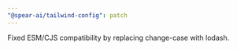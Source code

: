 ```yaml
---
"@spear-ai/tailwind-config": patch
---
```


Fixed ESM/CJS compatibility by replacing change-case with lodash.
